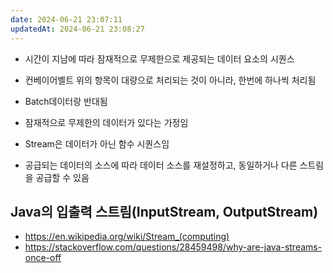 ```yaml
---
date: 2024-06-21 23:07:11
updatedAt: 2024-06-21 23:08:27
---
```

- 시간이 지남에 따라 잠재적으로 무제한으로 제공되는 데이터 요소의 시퀀스
- 컨베이어벨트 위의 항목이 대량으로 처리되는 것이 아니라, 한번에 하나씩 처리됨
- Batch데이터랑 반대됨

- 잠재적으로 무제한의 데이터가 있다는 가정임

- Stream은 데이터가 아닌 함수 시퀀스임
- 공급되는 데이터의 소스에 따라 데이터 소스를 재설정하고, 동일하거나 다른 스트림을 공급할 수 있음

## Java의 입출력 스트림(InputStream, OutputStream)













- https://en.wikipedia.org/wiki/Stream_(computing)
- https://stackoverflow.com/questions/28459498/why-are-java-streams-once-off